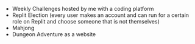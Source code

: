 * Weekly Challenges hosted by me with a coding platform
* Replit Election (every user makes an account and can run for a certain role on Replit and choose someone that is not themselves)
* Mahjong
* Dungeon Adventure as a website